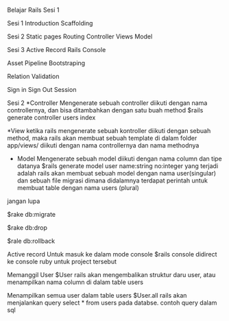 Belajar Rails Sesi 1

Sesi 1 
Introduction
Scaffolding

Sesi 2 
Static pages
Routing
Controller
Views
Model

Sesi 3
Active Record
Rails Console

Asset Pipeline
Bootstraping	

Relation
Validation

Sign in
Sign Out
Session


Sesi 2
*Controller
Mengenerate sebuah controller diikuti dengan nama controllernya, dan bisa ditambahkan dengan satu buah method
$rails generate controller users index

*View
ketika rails mengenerate sebuah kontroller diikuti dengan sebuah method, maka rails akan membuat sebuah template di dalam folder app/views/ diikuti dengan nama controllernya dan nama methodnya

* Model
Mengenerate sebuah model diikuti dengan nama column dan tipe datanya
$rails generate model user name:string no:integer
yang terjadi adalah rails akan membuat sebuah model dengan nama user(singular) dan sebuah file migrasi dimana didalamnya terdapat perintah untuk membuat table dengan nama users (plural)

jangan lupa 
<!-- untuk menjalankan migrasi database -->
$rake db:migrate
<!-- Menghapus database -->
$rake db:drop
<!-- membatalkan migrasi -->
$rale db:rollback

Active record
Untuk masuk ke dalam mode console
$rails console
didirect ke console ruby untuk project tersebut

Memanggil User
$User
rails akan mengembalikan struktur daru user, atau menampilkan nama column di dalam table users

Menampilkan semua user dalam table users
$User.all
rails akan menjalankan query select * from users pada databse. contoh query dalam sql


